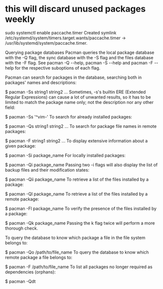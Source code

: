 # this will discard unused packages weekly
sudo systemctl enable paccache.timer
Created symlink /etc/systemd/system/timers.target.wants/paccache.timer → /usr/lib/systemd/system/paccache.timer.

Querying package databases
Pacman queries the local package database with the -Q flag, the sync database with the -S flag and the files database with the -F flag. See pacman -Q --help, pacman -S --help and pacman -F --help for the respective suboptions of each flag.

Pacman can search for packages in the database, searching both in packages' names and descriptions:

$ pacman -Ss string1 string2 ...
Sometimes, -s's builtin ERE (Extended Regular Expressions) can cause a lot of unwanted results, so it has to be limited to match the package name only; not the description nor any other field:

$ pacman -Ss '^vim-'
To search for already installed packages:

$ pacman -Qs string1 string2 ...
To search for package file names in remote packages:

$ pacman -F string1 string2 ...
To display extensive information about a given package:

$ pacman -Si package_name
For locally installed packages:

$ pacman -Qi package_name
Passing two -i flags will also display the list of backup files and their modification states:

$ pacman -Qii package_name
To retrieve a list of the files installed by a package:

$ pacman -Ql package_name
To retrieve a list of the files installed by a remote package:

$ pacman -Fl package_name
To verify the presence of the files installed by a package:

$ pacman -Qk package_name
Passing the k flag twice will perform a more thorough check.

To query the database to know which package a file in the file system belongs to:

$ pacman -Qo /path/to/file_name
To query the database to know which remote package a file belongs to:

$ pacman -F /path/to/file_name
To list all packages no longer required as dependencies (orphans):

$ pacman -Qdt
